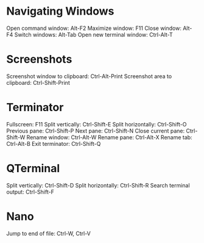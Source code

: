 # Navigating Windows
Open command window: Alt-F2
Maximize window: F11
Close window: Alt-F4
Switch windows: Alt-Tab
Open new terminal window: Ctrl-Alt-T

# Screenshots
Screenshot window to clipboard: Ctrl-Alt-Print
Screenshot area to clipboard: Ctrl-Shift-Print

# Terminator
Fullscreen: F11
Split vertically: Ctrl-Shift-E
Split horizontally: Ctrl-Shift-O
Previous pane: Ctrl-Shift-P
Next pane: Ctrl-Shift-N
Close current pane: Ctrl-Shift-W
Rename window: Ctrl-Alt-W
Rename pane: Ctrl-Alt-X
Rename tab: Ctrl-Alt-B
Exit terminator: Ctrl-Shift-Q

# QTerminal
Split vertically: Ctrl-Shift-D
Split horizontally: Ctrl-Shift-R
Search terminal output: Ctrl-Shift-F

# Nano
Jump to end of file: Ctrl-W, Ctrl-V

